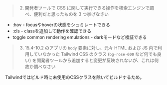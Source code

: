 > 2. 開発者ツールで CSS に関して実行できる操作を検索エンジンで調べ、便利だと思ったものを 3 つ挙げなさい

- :hov - focusやhoverの状態をシュミレートできる
- :cls - classを追加して動作を確認できる
- toggle common rendering emulations - darkモードなど検証できる

> 3. 15.4-10.2 のアプリの `body` 要素に対し、元々 HTML および JS 内で利用していなかった Tailwind CSS のクラス (`bg-rose-600` など何でも良い) を開発者ツールから追加すると変更が反映されないが、これは何故か調べなさい

Tailwindではビルド時に未使用のCSSクラスを除いてビルドするため。
